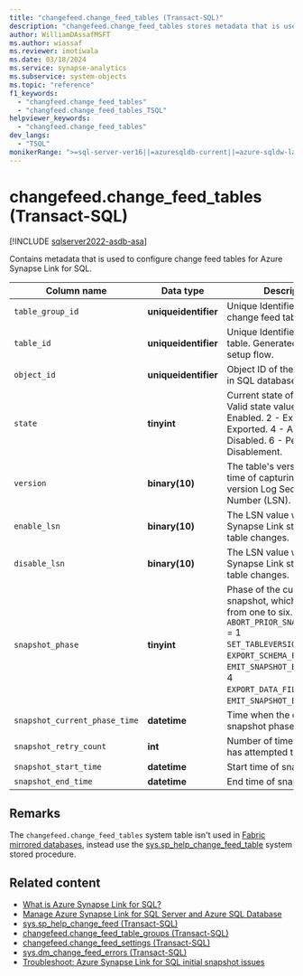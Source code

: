 ```yaml
---
title: "changefeed.change_feed_tables (Transact-SQL)"
description: "changefeed.change_feed_tables stores metadata that is used to configure change feed tables for Azure Synapse Link for SQL."
author: WilliamDAssafMSFT
ms.author: wiassaf
ms.reviewer: imotiwala
ms.date: 03/18/2024
ms.service: synapse-analytics
ms.subservice: system-objects
ms.topic: "reference"
f1_keywords:
  - "changfeed.change_feed_tables"
  - "changfeed.change_feed_tables_TSQL"
helpviewer_keywords:
  - "changfeed.change_feed_tables"
dev_langs:
  - "TSQL"
monikerRange: ">=sql-server-ver16||=azuresqldb-current||=azure-sqldw-latest"
---
```

# changefeed.change_feed_tables (Transact-SQL)
[!INCLUDE [sqlserver2022-asdb-asa](../../includes/applies-to-version/sqlserver2022-asdb-asa.md)]

Contains metadata that is used to configure change feed tables for Azure Synapse Link for SQL.

|Column name|Data type|Description|  
|-----------------|---------------|-----------------|  
| `table_group_id` |**uniqueidentifier**| Unique Identifier of the change feed table group.|
| `table_id` |**uniqueidentifier**| Unique Identifier of the link table. Generated by the setup flow.|
| `object_id` |**uniqueidentifier**| Object ID of the original table in SQL database.|
| `state` |**tinyint**| Current state of table.<br />Valid state values: 1 - Enabled. 2 - Exporting. 3 - Exported. 4 - Active. 5 - Disabled. 6 - Pending Disablement.|
| `version` |**binary(10)**|The table's version at the time of capturing the table version Log Sequence Number (LSN).  |
| `enable_lsn` |**binary(10)**|The LSN value when Azure Synapse Link starts tracking table changes.|
| `disable_lsn` |**binary(10)**|The LSN value when Azure Synapse Link stops tracking table changes.|
| `snapshot_phase` | **tinyint** | Phase of the current snapshot, which progresses from one to six.<br />`ABORT_PRIOR_SNAPSHOT_IF_ANY` = 1<br />`SET_TABLEVERSIONLSN` = 2<br />`EXPORT_SCHEMA_FILE` = 3<br />`EMIT_SNAPSHOT_BEGINENTRY` = 4<br />`EXPORT_DATA_FILE` = 5<br />`EMIT_SNAPSHOT_ENDENTRY` = 6 |
| `snapshot_current_phase_time` | **datetime** | Time when the current snapshot phase started. | 
| `snapshot_retry_count` | **int** | Number of times snapshot has attempted to retry.|
| `snapshot_start_time` | **datetime** | Start time of snapshot phase.|
| `snapshot_end_time` | **datetime** | End time of snapshot phase.|  

## Remarks

The `changefeed.change_feed_tables` system table isn't used in [Fabric mirrored databases](/fabric/database/mirrored-database/overview), instead use the [sys.sp_help_change_feed_table](../system-stored-procedures/sp-help-change-feed-table.md) system stored procedure.

## Related content

- [What is Azure Synapse Link for SQL?](/azure/synapse-analytics/synapse-link/sql-synapse-link-overview)
- [Manage Azure Synapse Link for SQL Server and Azure SQL Database](../../sql-server/synapse-link/synapse-link-sql-server-change-feed-manage.md)
- [sys.sp_help_change_feed (Transact-SQL)](../system-stored-procedures/sp-help-change-feed.md)
- [changefeed.change_feed_table_groups (Transact-SQL)](changefeed-change-feed-table-groups-transact-sql.md)
- [changefeed.change_feed_settings (Transact-SQL)](changefeed-change-feed-settings.md)
- [sys.dm_change_feed_errors (Transact-SQL)](../system-dynamic-management-views/sys-dm-change-feed-errors.md)
- [Troubleshoot: Azure Synapse Link for SQL initial snapshot issues](/azure/synapse-analytics/synapse-link/troubleshoot/troubleshoot-sql-snapshot-issues)
